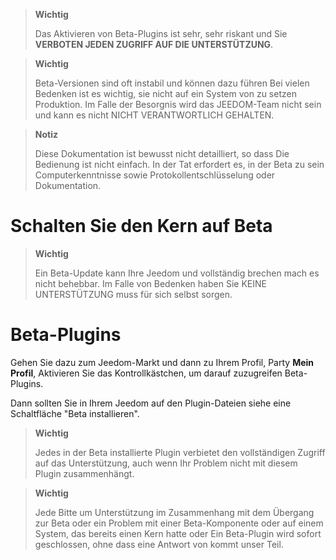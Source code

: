 > **Wichtig**
>
> Das Aktivieren von Beta-Plugins ist sehr, sehr riskant und Sie
> **VERBOTEN JEDEN ZUGRIFF AUF DIE UNTERSTÜTZUNG**. 

> **Wichtig**
>
> Beta-Versionen sind oft instabil und können dazu führen
> Bei vielen Bedenken ist es wichtig, sie nicht auf ein System von zu setzen
> Produktion. Im Falle der Besorgnis wird das JEEDOM-Team nicht sein und kann es nicht
> NICHT VERANTWORTLICH GEHALTEN.

> **Notiz**
>
> Diese Dokumentation ist bewusst nicht detailliert, so dass
> Die Bedienung ist nicht einfach. In der Tat erfordert es, in der Beta zu sein
> Computerkenntnisse sowie Protokollentschlüsselung oder
> Dokumentation.

Schalten Sie den Kern auf Beta 
======================

> **Wichtig**
>
> Ein Beta-Update kann Ihre Jeedom und vollständig brechen
> mach es nicht behebbar. Im Falle von Bedenken haben Sie KEINE UNTERSTÜTZUNG
> muss für sich selbst sorgen.

Beta-Plugins 
==========================

Gehen Sie dazu zum Jeedom-Markt und dann zu Ihrem
Profil, Party **Mein Profil**, Aktivieren Sie das Kontrollkästchen, um darauf zuzugreifen
Beta-Plugins.

Dann sollten Sie in Ihrem Jeedom auf den Plugin-Dateien
siehe eine Schaltfläche "Beta installieren".

> **Wichtig**
>
> Jedes in der Beta installierte Plugin verbietet den vollständigen Zugriff auf das
> Unterstützung, auch wenn Ihr Problem nicht mit diesem Plugin zusammenhängt.

> **Wichtig**
>
> Jede Bitte um Unterstützung im Zusammenhang mit dem Übergang zur Beta oder ein Problem
> mit einer Beta-Komponente oder auf einem System, das bereits einen Kern hatte oder
> Ein Beta-Plugin wird sofort geschlossen, ohne dass eine Antwort von kommt
> unser Teil.
